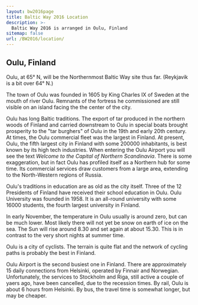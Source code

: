 ```yaml
---
layout: bw2016page
title: Baltic Way 2016 Location
description: >-
  Baltic Way 2016 is arranged in Oulu, Finland
sitemap: false
url: /BW2016/location/
---
```



## Oulu, Finland

Oulu, at 65&deg; N, will be the Northernmost Baltic Way site thus far. (Reykjavik is a bit over 64&deg; N.) 

The town of Oulu was founded in 1605 by King Charles IX of Sweden at the mouth of river Oulu. Remnants of the fortress he commissioned are still visible on an island facing the the center of the city. 

Oulu has long Baltic traditions. The export of tar produced in the northern woods of Finland and carried downstream to Oulu in special boats brought prosperity to the "tar burghers" of Oulu in the 19th and early 20th century. At times, the Oulu commercial fleet was the largest in Finland. At present, Oulu, the fifth largest city in Finland with some 200000 inhabitants, is best known by its high tech industries. When entering the Oulu Airport you will see the text <i>Welcome to the Capital of Northern Scandinavia</i>. There is some exaggeration, but in fact Oulu has profiled itself as a Northern hub for some time. Its commercial services draw customers from a large area, extending to the North-Western regions of Russia. 

Oulu's traditions in education are as old as the city itself. Three of the 12 Presidents of Finland have received their school education in Oulu. Oulu University was founded in 1958. It is an all-round university with some 16000 students, the fourth largest university in Finland. 

In early November, the temperature in Oulu usually is around zero, but can be much lower. Most likely there will not yet be snow on earth of ice on the sea. The Sun will rise around 8.30 and set again at about 15.30. This is in contrast to the very short nights at summer time. 

Oulu is a city of cyclists. The terrain is quite flat and the network of cycling paths is probably the best in Finland. 

Oulu Airport is the second busiest one in Finland. There are approximately 15 daily connections from Helsinki, operated by Finnair and Norwegian. Unfortunately, the services to Stockholm and Riga, still active a couple of yaers ago, have been cancelled, due to the recession times. By rail, Oulu is about 6 hours from Helsinki. By bus, the travel time is somewhat longer, but may be cheaper. 
